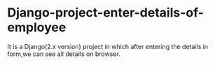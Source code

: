 # Django-project-enter-details-of-employee
It is a Django(2.x version) project in which after entering the details in form,we can see all details on browser.
